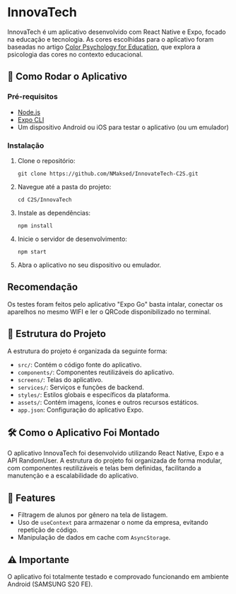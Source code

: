 # InnovaTech

InnovaTech é um aplicativo desenvolvido com React Native e Expo, focado na educação e tecnologia. As cores escolhidas para o aplicativo foram baseadas no artigo [Color Psychology for Education](https://www.artcobell.com/en-us/blog/color-psychology-for-education-blue), que explora a psicologia das cores no contexto educacional.

## 🚀 Como Rodar o Aplicativo

### Pré-requisitos

- [Node.js](https://nodejs.org/)
- [Expo CLI](https://expo.dev/tools#cli)
- Um dispositivo Android ou iOS para testar o aplicativo (ou um emulador)

### Instalação

1. Clone o repositório:
   ```
   git clone https://github.com/NMaksed/InnovateTech-C2S.git
   ```
2. Navegue até a pasta do projeto:
   ```
   cd C2S/InnovaTech
   ```
3. Instale as dependências:
   ```
   npm install
   ```
4. Inicie o servidor de desenvolvimento:
   ```
   npm start
   ```
5. Abra o aplicativo no seu dispositivo ou emulador.

## Recomendação

Os testes foram feitos pelo aplicativo "Expo Go" basta intalar, conectar os aparelhos no mesmo WIFI e ler o QRCode disponibilizado no terminal.

## 📁 Estrutura do Projeto

A estrutura do projeto é organizada da seguinte forma:

- `src/`: Contém o código fonte do aplicativo.
 - `components/`: Componentes reutilizáveis do aplicativo.
 - `screens/`: Telas do aplicativo.
 - `services/`: Serviços e funções de backend.
 - `styles/`: Estilos globais e específicos da plataforma.
- `assets/`: Contém imagens, ícones e outros recursos estáticos.
- `app.json`: Configuração do aplicativo Expo.

## 🛠️ Como o Aplicativo Foi Montado

O aplicativo InnovaTech foi desenvolvido utilizando React Native, Expo e a API RandomUser. A estrutura do projeto foi organizada de forma modular, com componentes reutilizáveis e telas bem definidas, facilitando a manutenção e a escalabilidade do aplicativo.

## 🎯 Features

- Filtragem de alunos por gênero na tela de listagem.
- Uso de `useContext` para armazenar o nome da empresa, evitando repetição de código.
- Manipulação de dados em cache com `AsyncStorage`.

## ⚠️ Importante

O aplicativo foi totalmente testado e comprovado funcionando em ambiente Android (SAMSUNG S20 FE).
